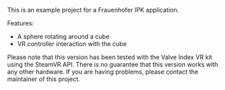 This is an example project for a Frauenhofer IPK application.

Features:
- A sphere rotating around a cube
- VR controller interaction with the cube

Please note that this version has been tested with the Valve Index VR kit using the SteamVR API.
There is no guarantee that this version works with any other hardware.
If you are having problems, please contact the maintainer of this project.
